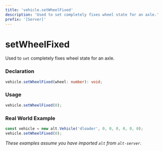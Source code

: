 ```yaml
---
title: 'vehicle.setWheelFixed'
description: 'Used to set completely fixes wheel state for an axle.'
prefix: '[Server]'
---
```


# setWheelFixed

Used to `set` completely fixes wheel state for an axle.

### Declaration

```typescript
vehicle.setWheelFixed(wheel: number): void;
```

### Usage

```js
vehicle.setWheelFixed(0);
```

### Real World Example

```js
const vehicle = new alt.Vehicle('dloader', 0, 0, 0, 0, 0, 0);
vehicle.setWheelFixed(0);
```

_These examples assume you have imported `alt` from `alt-server`._